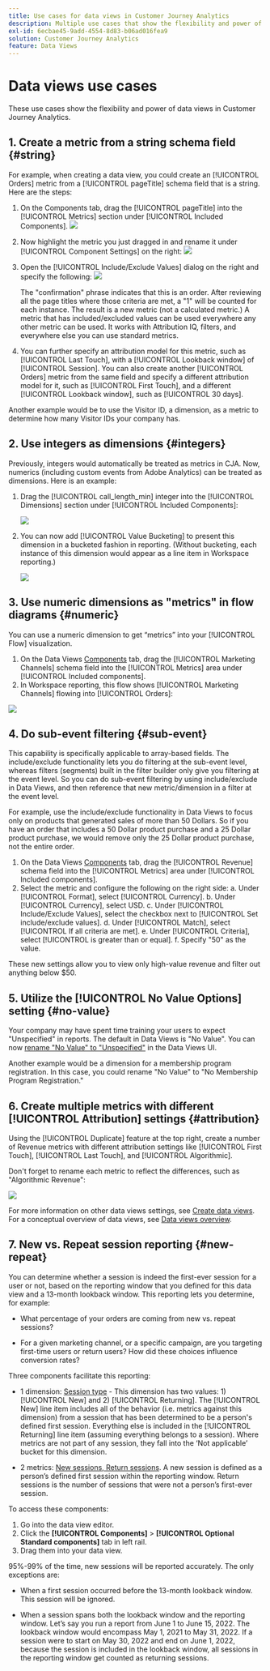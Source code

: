 ```yaml
---
title: Use cases for data views in Customer Journey Analytics
description: Multiple use cases that show the flexibility and power of data views in Customer Journey Analytics
exl-id: 6ecbae45-9add-4554-8d83-b06ad016fea9
solution: Customer Journey Analytics
feature: Data Views
---
```

# Data views use cases

These use cases show the flexibility and power of data views in Customer Journey Analytics.

## 1. Create a metric from a string schema field {#string}

For example, when creating a data view, you could create an [!UICONTROL Orders] metric from a [!UICONTROL pageTitle] schema field that is a string. Here are the steps:

1. On the Components tab, drag the [!UICONTROL pageTitle] into the [!UICONTROL Metrics] section under [!UICONTROL Included Components].
   ![](assets/use-case1a.png)
1. Now highlight the metric you just dragged in and rename it under [!UICONTROL Component Settings] on the right:
   ![](assets/orders.png)
1. Open the [!UICONTROL Include/Exclude Values] dialog on the right and specify the following:
   ![](assets/orders2.png)

   The "confirmation" phrase indicates that this is an order. After reviewing all the page titles where those criteria are met, a "1" will be counted for each instance. The result is a new metric (not a calculated metric.) A metric that has included/excluded values can be used everywhere any other metric can be used. It works with Attribution IQ, filters, and everywhere else you can use standard metrics.
1. You can further specify an attribution model for this metric, such as [!UICONTROL Last Touch], with a [!UICONTROL Lookback window] of [!UICONTROL Session].
   You can also create another [!UICONTROL Orders] metric from the same field and specify a different attribution model for it, such as [!UICONTROL First Touch], and a different [!UICONTROL Lookback window], such as [!UICONTROL 30 days].

Another example would be to use the Visitor ID, a dimension, as a metric to determine how many Visitor IDs your company has.

## 2. Use integers as dimensions {#integers}

Previously, integers would automatically be treated as metrics in CJA. Now, numerics (including custom events from Adobe Analytics) can be treated as dimensions. Here is an example:

1. Drag the [!UICONTROL call_length_min] integer into the [!UICONTROL Dimensions] section under [!UICONTROL Included Components]:

   ![](assets/integers.png)

1. You can now add [!UICONTROL Value Bucketing] to present this dimension in a bucketed fashion in reporting. (Without bucketing, each instance of this dimension would appear as a line item in Workspace reporting.)

   ![](assets/bucketing.png)

## 3. Use numeric dimensions as "metrics" in flow diagrams {#numeric}

You can use a numeric dimension to get “metrics” into your [!UICONTROL  Flow] visualization. 

1. On the Data Views [Components](https://experienceleague.adobe.com/docs/analytics-platform/using/cja-dataviews/create-dataview.html#configure-component-settings) tab, drag the [!UICONTROL Marketing Channels] schema field into the [!UICONTROL Metrics] area under [!UICONTROL Included components]. 
2. In Workspace reporting, this flow shows [!UICONTROL Marketing Channels] flowing into [!UICONTROL Orders]:

![](assets/flow.png)

## 4. Do sub-event filtering {#sub-event}

This capability is specifically applicable to array-based fields. The include/exclude functionality lets you do filtering at the sub-event level, whereas filters (segments) built in the filter builder only give you filtering at the event level. So you can do sub-event filtering by using include/exclude in Data Views, and then reference that new metric/dimension in a filter at the event level.

For example, use the include/exclude functionality in Data Views to focus only on products that generated sales of more than 50 Dollars. So if you have an order that includes a 50 Dollar product purchase and a 25 Dollar product purchase, we would remove only the 25 Dollar product purchase, not the entire order.

1. On the Data Views [Components](https://experienceleague.adobe.com/docs/analytics-platform/using/cja-dataviews/create-dataview.html#configure-component-settings) tab, drag the [!UICONTROL Revenue] schema field into the [!UICONTROL Metrics] area under [!UICONTROL Included components].
1. Select the metric and configure the following on the right side:
   a. Under [!UICONTROL Format], select [!UICONTROL Currency].
   b. Under [!UICONTROL Currency], select USD.
   c. Under [!UICONTROL Include/Exclude Values], select the checkbox next to [!UICONTROL Set include/exclude values].
   d. Under [!UICONTROL Match], select [!UICONTROL If all criteria are met].
   e. Under [!UICONTROL Criteria], select [!UICONTROL is greater than or equal].
   f. Specify "50" as the value.

These new settings allow you to view only high-value revenue and filter out anything below $50.

## 5. Utilize the [!UICONTROL No Value Options] setting {#no-value}

Your company may have spent time training your users to expect "Unspecified" in reports. The default in Data Views is "No Value". You can now [rename "No Value" to "Unspecified"](https://experienceleague.adobe.com/docs/analytics-platform/using/cja-dataviews/create-dataview.html#configure-no-value-options-settings) in the Data Views UI.

Another example would be a dimension for a membership program registration. In this case, you could rename "No Value" to "No Membership Program Registration."

## 6. Create multiple metrics with different [!UICONTROL Attribution] settings {#attribution}

Using the [!UICONTROL Duplicate] feature at the top right, create a number of Revenue metrics with different attribution settings like [!UICONTROL First Touch], [!UICONTROL Last Touch], and [!UICONTROL Algorithmic].

Don't forget to rename each metric to reflect the differences, such as "Algorithmic Revenue":

![](assets/algo-revenue.png)

For more information on other data views settings, see [Create data views](/help/data-views/create-dataview.md).
For a conceptual overview of data views, see [Data views overview](/help/data-views/data-views.md).

## 7. New vs. Repeat session reporting {#new-repeat}

You can determine whether a session is indeed the first-ever session for a user or not, based on the reporting window that you defined for this data view and a 13-month lookback window. This reporting lets you determine, for example:

* What percentage of your orders are coming from new vs. repeat sessions?

* For a given marketing channel, or a specific campaign, are you targeting first-time users or return users? How did these choices influence conversion rates?

Three components facilitate this reporting: 

* 1 dimension: [Session type](https://experienceleague.adobe.com/docs/analytics-platform/using/cja-dataviews/component-reference.html?lang=en#optional) - This dimension has two values: 1) [!UICONTROL New] and 2) [!UICONTROL Returning]. The [!UICONTROL New] line item includes all of the behavior (i.e. metrics against this dimension) from a session that has been determined to be a person's defined first session. Everything else is included in the [!UICONTROL Returning] line item (assuming everything belongs to a session). Where metrics are not part of any session, they fall into the ‘Not applicable’ bucket for this dimension.

* 2 metrics: [New sessions, Return sessions](https://experienceleague.adobe.com/docs/analytics-platform/using/cja-dataviews/component-reference.html?lang=en#optional). A new session is defined as a person’s defined first session within the reporting window. Return sessions is the number of sessions that were not a person’s first-ever session.

To access these components:

1. Go into the data view editor.
1. Click the **[!UICONTROL Components]** > **[!UICONTROL Optional Standard components]** tab in left rail.
1. Drag them into your data view.

95%-99% of the time, new sessions will be reported accurately. The only exceptions are:

* When a first session occurred before the 13-month lookback window. This session will be ignored.

* When a session spans both the lookback window and the reporting window. Let’s say you run a report from June 1 to June 15, 2022. The lookback window would encompass May 1, 2021 to May 31, 2022. If a session were to start on May 30, 2022 and end on June 1, 2022, because the session is included in the lookback window, all sessions in the reporting window get counted as returning sessions. 

